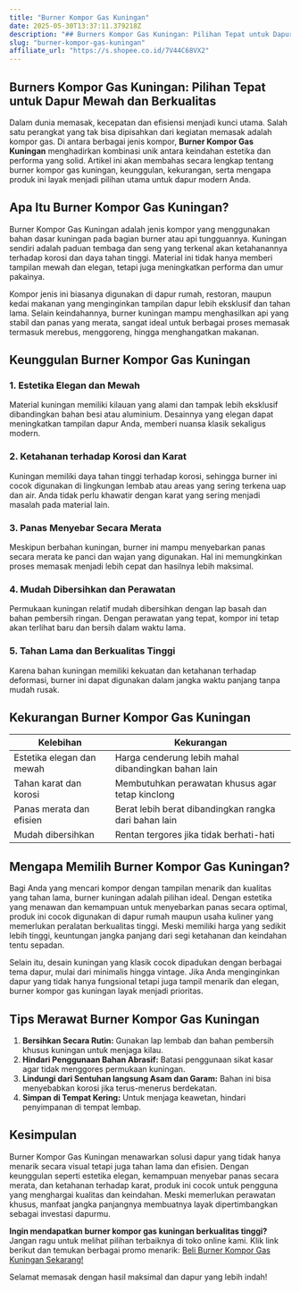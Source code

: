 ```yaml
---
title: "Burner Kompor Gas Kuningan"
date: 2025-05-30T13:37:11.379218Z
description: "## Burners Kompor Gas Kuningan: Pilihan Tepat untuk Dapur Mewah dan Berkualitas..."
slug: "burner-kompor-gas-kuningan"
affiliate_url: "https://s.shopee.co.id/7V44C68VX2"
---
```

## Burners Kompor Gas Kuningan: Pilihan Tepat untuk Dapur Mewah dan Berkualitas

Dalam dunia memasak, kecepatan dan efisiensi menjadi kunci utama. Salah satu perangkat yang tak bisa dipisahkan dari kegiatan memasak adalah kompor gas. Di antara berbagai jenis kompor, **Burner Kompor Gas Kuningan** menghadirkan kombinasi unik antara keindahan estetika dan performa yang solid. Artikel ini akan membahas secara lengkap tentang burner kompor gas kuningan, keunggulan, kekurangan, serta mengapa produk ini layak menjadi pilihan utama untuk dapur modern Anda.

## Apa Itu Burner Kompor Gas Kuningan?

Burner Kompor Gas Kuningan adalah jenis kompor yang menggunakan bahan dasar kuningan pada bagian burner atau api tungguannya. Kuningan sendiri adalah paduan tembaga dan seng yang terkenal akan ketahanannya terhadap korosi dan daya tahan tinggi. Material ini tidak hanya memberi tampilan mewah dan elegan, tetapi juga meningkatkan performa dan umur pakainya.

Kompor jenis ini biasanya digunakan di dapur rumah, restoran, maupun kedai makanan yang menginginkan tampilan dapur lebih eksklusif dan tahan lama. Selain keindahannya, burner kuningan mampu menghasilkan api yang stabil dan panas yang merata, sangat ideal untuk berbagai proses memasak termasuk merebus, menggoreng, hingga menghangatkan makanan.

## Keunggulan Burner Kompor Gas Kuningan

### 1. Estetika Elegan dan Mewah
Material kuningan memiliki kilauan yang alami dan tampak lebih eksklusif dibandingkan bahan besi atau aluminium. Desainnya yang elegan dapat meningkatkan tampilan dapur Anda, memberi nuansa klasik sekaligus modern.

### 2. Ketahanan terhadap Korosi dan Karat
Kuningan memiliki daya tahan tinggi terhadap korosi, sehingga burner ini cocok digunakan di lingkungan lembab atau areas yang sering terkena uap dan air. Anda tidak perlu khawatir dengan karat yang sering menjadi masalah pada material lain.

### 3. Panas Menyebar Secara Merata
Meskipun berbahan kuningan, burner ini mampu menyebarkan panas secara merata ke panci dan wajan yang digunakan. Hal ini memungkinkan proses memasak menjadi lebih cepat dan hasilnya lebih maksimal.

### 4. Mudah Dibersihkan dan Perawatan
Permukaan kuningan relatif mudah dibersihkan dengan lap basah dan bahan pembersih ringan. Dengan perawatan yang tepat, kompor ini tetap akan terlihat baru dan bersih dalam waktu lama.

### 5. Tahan Lama dan Berkualitas Tinggi
Karena bahan kuningan memiliki kekuatan dan ketahanan terhadap deformasi, burner ini dapat digunakan dalam jangka waktu panjang tanpa mudah rusak.

## Kekurangan Burner Kompor Gas Kuningan

| Kelebihan | Kekurangan |
|------------|--------------|
| Estetika elegan dan mewah | Harga cenderung lebih mahal dibandingkan bahan lain |
| Tahan karat dan korosi | Membutuhkan perawatan khusus agar tetap kinclong |
| Panas merata dan efisien | Berat lebih berat dibandingkan rangka dari bahan lain |
| Mudah dibersihkan | Rentan tergores jika tidak berhati-hati |

## Mengapa Memilih Burner Kompor Gas Kuningan?

Bagi Anda yang mencari kompor dengan tampilan menarik dan kualitas yang tahan lama, burner kuningan adalah pilihan ideal. Dengan estetika yang menawan dan kemampuan untuk menyebarkan panas secara optimal, produk ini cocok digunakan di dapur rumah maupun usaha kuliner yang memerlukan peralatan berkualitas tinggi. Meski memiliki harga yang sedikit lebih tinggi, keuntungan jangka panjang dari segi ketahanan dan keindahan tentu sepadan.

Selain itu, desain kuningan yang klasik cocok dipadukan dengan berbagai tema dapur, mulai dari minimalis hingga vintage. Jika Anda menginginkan dapur yang tidak hanya fungsional tetapi juga tampil menarik dan elegan, burner kompor gas kuningan layak menjadi prioritas.

## Tips Merawat Burner Kompor Gas Kuningan

1. **Bersihkan Secara Rutin:** Gunakan lap lembab dan bahan pembersih khusus kuningan untuk menjaga kilau.
2. **Hindari Penggunaan Bahan Abrasif:** Batasi penggunaan sikat kasar agar tidak menggores permukaan kuningan.
3. **Lindungi dari Sentuhan langsung Asam dan Garam:** Bahan ini bisa menyebabkan korosi jika terus-menerus berdekatan.
4. **Simpan di Tempat Kering:** Untuk menjaga keawetan, hindari penyimpanan di tempat lembap.

## Kesimpulan

Burner Kompor Gas Kuningan menawarkan solusi dapur yang tidak hanya menarik secara visual tetapi juga tahan lama dan efisien. Dengan keunggulan seperti estetika elegan, kemampuan menyebar panas secara merata, dan ketahanan terhadap karat, produk ini cocok untuk pengguna yang menghargai kualitas dan keindahan. Meski memerlukan perawatan khusus, manfaat jangka panjangnya membuatnya layak dipertimbangkan sebagai investasi dapurmu.

**Ingin mendapatkan burner kompor gas kuningan berkualitas tinggi?** Jangan ragu untuk melihat pilihan terbaiknya di toko online kami. Klik link berikut dan temukan berbagai promo menarik: [Beli Burner Kompor Gas Kuningan Sekarang!](https://s.shopee.co.id/7V44C68VX2)  

Selamat memasak dengan hasil maksimal dan dapur yang lebih indah!